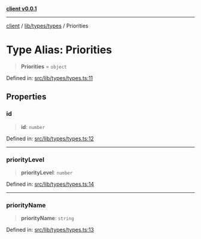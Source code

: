 [**client v0.0.1**](../../../../README.md)

***

[client](../../../../README.md) / [lib/types/types](../README.md) / Priorities

# Type Alias: Priorities

> **Priorities** = `object`

Defined in: [src/lib/types/types.ts:11](https://github.com/petelc/WMS/blob/0ba5e61a5ede3de744df1a5839724fa19a2a534f/client/src/lib/types/types.ts#L11)

## Properties

### id

> **id**: `number`

Defined in: [src/lib/types/types.ts:12](https://github.com/petelc/WMS/blob/0ba5e61a5ede3de744df1a5839724fa19a2a534f/client/src/lib/types/types.ts#L12)

***

### priorityLevel

> **priorityLevel**: `number`

Defined in: [src/lib/types/types.ts:14](https://github.com/petelc/WMS/blob/0ba5e61a5ede3de744df1a5839724fa19a2a534f/client/src/lib/types/types.ts#L14)

***

### priorityName

> **priorityName**: `string`

Defined in: [src/lib/types/types.ts:13](https://github.com/petelc/WMS/blob/0ba5e61a5ede3de744df1a5839724fa19a2a534f/client/src/lib/types/types.ts#L13)
